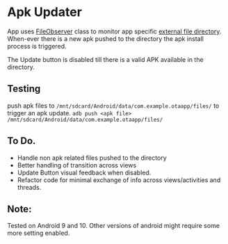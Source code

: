 # Apk Updater

App uses [FileObserver](https://developer.android.com/reference/android/os/FileObserver) class to monitor app specific [external file directory](https://developer.android.com/training/data-storage).
When-ever there is a new apk pushed to the directory the apk install process is triggered.

The Update button is disabled till there is a valid APK available in the directory.

## Testing
push apk files to `/mnt/sdcard/Android/data/com.example.otaapp/files/` to trigger an apk update.
`adb push <apk file> /mnt/sdcard/Android/data/com.example.otaapp/files/`

## To Do.

* Handle non apk related files pushed to the directory
* Better handling of transition across views
* Update Button visual feedback when disabled. 
* Refactor code for minimal exchange of info across views/activities and threads.

## Note:
Tested on Android 9 and 10. Other versions of android might require some more setting enabled. 
